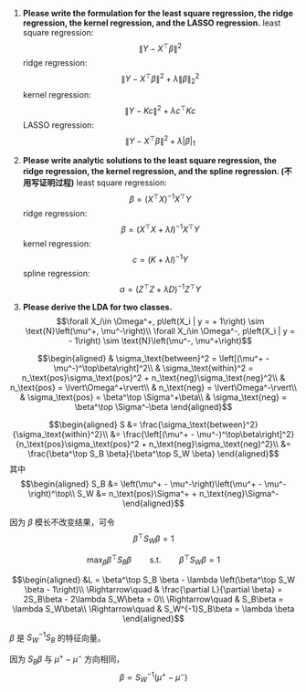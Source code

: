 1. **Please write the formulation for the least square regression, the ridge regression, the kernel regression, and the LASSO regression.**
least square regression: $$\lVert Y-X^\top\beta \rVert^2$$
ridge regression: $$\lVert Y-X^\top\beta \rVert^2 + \lambda{\lVert\beta\rVert}_2^2$$
kernel regression: $$\lVert Y-Kc \rVert^2 + \lambda c^\top K c$$
LASSO regression: $$\lVert Y-X^\top\beta \rVert^2 + \lambda\lvert\beta\rvert _1$$

2. **Please write analytic solutions to the least square regression, the ridge regression, the kernel regression, and the spline regression. (不用写证明过程)**
least square regression: $$\beta = \left(X^\top X\right)^{-1}X^\top Y$$
ridge regression: $$\beta = \left(X^\top X + \lambda I\right)^{-1}X^\top Y$$
kernel regression: $$c = \left(K + \lambda I\right)^{-1}Y$$
spline regression: $$\alpha = \left(Z^\top Z + \lambda D\right)^{-1}Z^\top Y$$

3. **Please derive the LDA for two classes.**
$$\forall X_i\in \Omega^+, p\left(X_i | y = + 1\right) \sim \text{N}\left(\mu^+, \mu^-\right)\\
  \forall X_i\in \Omega^-, p\left(X_i | y = - 1\right) \sim \text{N}\left(\mu^-, \mu^+\right)$$

$$\begin{aligned}
    & \sigma_\text{between}^2 = \left[(\mu^+ - \mu^-)^\top\beta\right]^2\\
    & \sigma_\text{within}^2 = n_\text{pos}\sigma_\text{pos}^2 + n_\text{neg}\sigma_\text{neg}^2\\
    & n_\text{pos} = \lvert\Omega^+\rvert\\
    & n_\text{neg} = \lvert\Omega^-\rvert\\
    & \sigma_\text{pos} = \beta^\top \Sigma^+\beta\\
    & \sigma_\text{neg} = \beta^\top \Sigma^-\beta
\end{aligned}$$

$$\begin{aligned}
    S &= \frac{\sigma_\text{between}^2}{\sigma_\text{within}^2}\\
    &= \frac{\left[(\mu^+ - \mu^-)^\top\beta\right]^2}{n_\text{pos}\sigma_\text{pos}^2 + n_\text{neg}\sigma_\text{neg}^2}\\
    &= \frac{\beta^\top S_B \beta}{\beta^\top S_W \beta}
\end{aligned}$$
其中
$$\begin{aligned}
    S_B &= \left(\mu^+ - \mu^-\right)\left(\mu^+ - \mu^-\right)^\top\\
    S_W &= n_\text{pos}\Sigma^+ + n_\text{neg}\Sigma^-
\end{aligned}$$

因为 $\beta$ 模长不改变结果，可令
$$\beta^\top S_W \beta = 1$$

$$\max_\beta \beta^\top S_B \beta \qquad\text{s.t.}\qquad \beta^\top S_W \beta = 1$$

$$\begin{aligned}
    &L = \beta^\top S_B \beta - \lambda \left(\beta^\top S_W \beta - 1\right)\\
    \Rightarrow\quad & \frac{\partial L}{\partial \beta} = 2S_B\beta - 2\lambda S_W\beta = 0\\
    \Rightarrow\quad & S_B\beta = \lambda S_W\beta\\
    \Rightarrow\quad & S_W^{-1}S_B\beta = \lambda \beta
\end{aligned}$$

$\beta$ 是 $S_W^{-1}S_B$ 的特征向量。

因为 $S_B\beta$ 与 $\mu^+ - \mu^-$ 方向相同，
$$\beta\propto S_W^{-1}\left(\mu^+ - \mu^-\right)$$